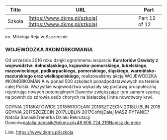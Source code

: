 | **Title**       | **URL**           | **Part**              |
|-----------------|-------------------|-----------------------|
| Szkoła         | [https://www.dkms.pl/szkola](https://www.dkms.pl/szkola)    | Part 12 of 12          |

im. Mikołaja Reja w Szczecinie


  



### **WOJEWÓDZKA \#KOMÓRKOMANIA**


Od września 2016 roku dzięki ogromnemu wsparciu **Kuratoriów Oświaty z województw: dolnośląskiego, kujawsko\-pomorskiego, lubelskiego, mazowieckiego, podkarpackiego, pomorskiego, śląskiego, warmińsko\-mazurskiego oraz wielkopolskiego,** realizowaliśmy akcję WOJEWÓDZKA \#KOMÓRKOMANIA w ponad 500 szkołach ponadpodstawowych na terenie całej Polski. Wszystkie województwa wykazały się postawą prospołeczną rejestrując nowych potencjalnych Dawców zwiększając tym samym szansę na powrót do zdrowia osób chorych na białaczkę i inne nowotwory krwi.


GDYNIA 2018KATOWICE 2018WROCŁAW 2018SZCZECIN 2018LUBLIN 2018 GDYNIA 2017SZCZECIN 2017LUBLIN 2017CofnijDalej
MASZ PYTANIE? Natalia BanasikTrenerka Działu Rekrutacji Dawców[natalia.banasik@dkms.pl](mailto:natalia.banasik@dkms.pl " Natalia Banasik")[\+48 606 724 219](tel:+48%20606%20724%20219 " Natalia Banasik")[Napisz do mnie](mailto:natalia.banasik@dkms.pl)

Link: https://www.dkms.pl/szkola
